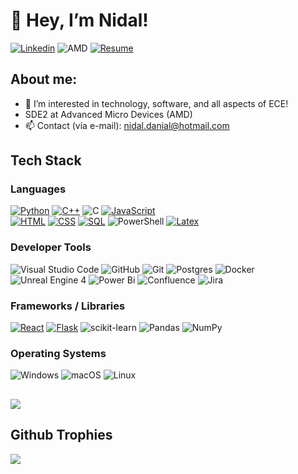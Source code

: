 # 👋 Hey, I’m Nidal!

[![Linkedin][Linkedin]][Linkedin-url]  ![AMD] [![Resume]][Resume-url]

## About me:
- 👀 I’m interested in technology, software, and all aspects of ECE!
- SDE2 at Advanced Micro Devices (AMD)
- 📫 Contact (via e-mail): nidal.danial@hotmail.com
## Tech Stack

### Languages
[![Python][Python]][Python-url]  [![C++][C++]][C++-url]  ![C]  [![JavaScript][JavaScript]][JavaScript-url]  
[![HTML][HTML]][HTML-url]  [![CSS][CSS]][CSS-url]
[![SQL][SQL]][SQL-url]   ![PowerShell]  [![Latex]][Latex-url]

### Developer Tools
![Visual Studio Code]  ![GitHub]  ![Git]  ![Postgres]  ![Docker]  ![Unreal Engine 4]  ![Power Bi]  ![Confluence]  ![Jira]

### Frameworks / Libraries
[![React][React.js]][React-url]  [![Flask]][Flask-url]  ![scikit-learn]  ![Pandas]  ![NumPy]

### Operating Systems
![Windows]  ![macOS]  ![Linux]

##
![](https://github-readme-stats.vercel.app/api/top-langs/?username=nidal567&theme=gotham&hide_border=true&include_all_commits=true&count_private=true&layout=compact)

## Github Trophies
![](https://github-profile-trophy.vercel.app/?username=nidal567&theme=algolia)


<!-- MARKDOWN LINKS & IMAGES -->
<!-- https://www.markdownguide.org/basic-syntax/#reference-style-links -->
[React.js]: https://img.shields.io/badge/React-20232A?style=for-the-badge&logo=react&logoColor=61DAFB
[React-url]: https://reactjs.org/
[JavaScript]: https://img.shields.io/badge/Javascript-20232A?style=for-the-badge&logo=Javascript
[JavaScript-url]: https://www.javascript.com
[Python]: https://img.shields.io/badge/Python-20232A?style=for-the-badge&logo=Python
[Python-url]: https://www.python.org
[SQL]: https://img.shields.io/badge/SQL-20232A?style=for-the-badge&logo=SQL
[SQL-url]: https://www.mysql.com
[HTML]: https://img.shields.io/badge/HTML-20232A?style=for-the-badge&logo=HTML5
[HTML-url]: https://html.com
[CSS]: https://img.shields.io/badge/CSS-20232A?style=for-the-badge&logo=CSS3
[CSS-url]: https://www.w3schools.com/css/css_intro.asp
[C++]: https://img.shields.io/badge/c++-%23000000.svg?style=for-the-badge&logo=c%2B%2B&logoColor=white
[C++-url]: https://cplusplus.com
[Linkedin]: https://img.shields.io/badge/linkedin-%23000000.svg?style=for-the-badge&logo=linkedin&logoColor=white
[Linkedin-url]: https://www.linkedin.com/in/nidal-danial/
[Latex]: https://img.shields.io/badge/latex-%23000000.svg?style=for-the-badge&logo=latex&logoColor=white
[Latex-url]: https://www.latex-project.org/help/documentation/#google_vignette
[PowerShell]: https://img.shields.io/badge/PowerShell-%23000000.svg?style=for-the-badge&logo=powershell&logoColor=white
[C]: https://img.shields.io/badge/c-%2300000C.svg?style=for-the-badge&logo=c&logoColor=white
[Flask]: https://img.shields.io/badge/flask-%23000.svg?style=for-the-badge&logo=flask&logoColor=white
[Flask-url]: https://flask.palletsprojects.com/en/stable/
[AMD]: https://img.shields.io/badge/AMD-%23000000.svg?style=for-the-badge&logo=amd&logoColor=white
[Resume]: https://img.shields.io/badge/Resume-%23000000.svg?style=for-the-badge&logo=&logoColor=white
[Resume-url]: https://nd-full-resume.tiiny.site
[Unreal Engine 4]: https://img.shields.io/badge/unrealengine%204-%23313131.svg?style=for-the-badge&logo=unrealengine&logoColor=white
[Git]: https://img.shields.io/badge/git-%23000000.svg?style=for-the-badge&logo=git&logoColor=white
[GitHub]: https://img.shields.io/badge/github-%23121011.svg?style=for-the-badge&logo=github&logoColor=white
[NumPy]: https://img.shields.io/badge/numpy-%23000000.svg?style=for-the-badge&logo=numpy&logoColor=white
[Visual Studio Code]: https://img.shields.io/badge/Visual%20Studio%20Code-000000.svg?style=for-the-badge&logo=visual-studio-code&logoColor=white
[Power Bi]: https://img.shields.io/badge/power_bi-000000?style=for-the-badge&logo=powerbi&logoColor=black
[Postgres]: https://img.shields.io/badge/postgres-%23000000.svg?style=for-the-badge&logo=postgresql&logoColor=white
[Docker]: https://img.shields.io/badge/docker-%23000000.svg?style=for-the-badge&logo=docker&logoColor=white
[scikit-learn]: https://img.shields.io/badge/scikit--learn-%23000000.svg?style=for-the-badge&logo=scikit-learn&logoColor=white
[Pandas]: https://img.shields.io/badge/pandas-%23000000.svg?style=for-the-badge&logo=pandas&logoColor=white
[Confluence]: https://img.shields.io/badge/confluence-%23000000.svg?style=for-the-badge&logo=confluence&logoColor=white
[Jira]: https://img.shields.io/badge/jira-%23000000.svg?style=for-the-badge&logo=jira&logoColor=white
[Windows]: https://img.shields.io/badge/Windows-000000?style=for-the-badge&logo=windows&logoColor=white
[macOS]: https://img.shields.io/badge/mac%20os-000000?style=for-the-badge&logo=macos&logoColor=F0F0F0
[Linux]: https://img.shields.io/badge/Linux-000000?style=for-the-badge&logo=linux&logoColor=black


